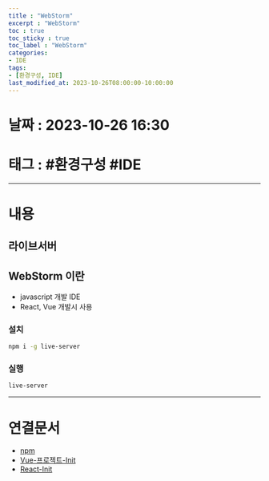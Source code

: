```yaml
---
title : "WebStorm"
excerpt : "WebStorm"
toc : true
toc_sticky : true
toc_label : "WebStorm"
categories:
- IDE
tags:
- [환경구성, IDE]
last_modified_at: 2023-10-26T08:00:00-10:00:00
---
```


# 날짜 : 2023-10-26 16:30

# 태그 : #환경구성 #IDE
---

# 내용

## 라이브서버

## WebStorm 이란
- javascript 개발 IDE
- React, Vue 개발시 사용

### 설치

```bash
npm i -g live-server
```

### 실행

```bash
live-server
```

---

# 연결문서
- [npm](../../nodejs/Nodejs-npm)
- [Vue-프로젝트-Init](../../vuestudy/VueStudy-Vue-프로젝트-Init)
- [React-Init](../../reactstudy/ReactStudy-React-Init)
